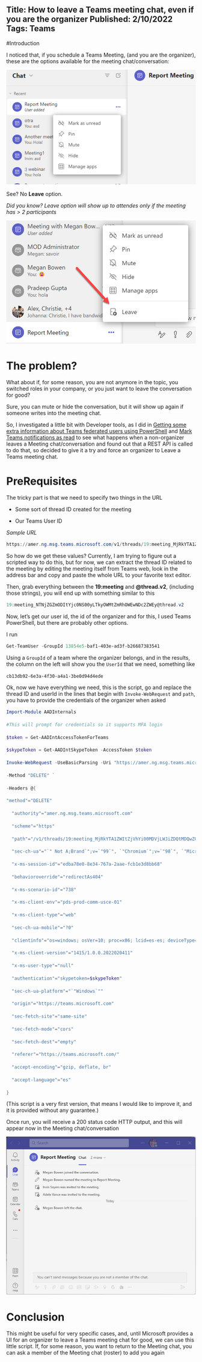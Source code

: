 Title: How to leave a Teams meeting chat, even if you are the organizer 
Published: 2/10/2022
Tags: Teams
---

#Introduction

I noticed that, if you schedule a Teams Meeting, (and you are the organizer), these are the options available for the meeting chat/conversation: 

![Teams Meetings No Leave Option](/images/NoLeaveOption.png)
 
See? No **Leave** option. 

_Did you know? Leave option will show up to attendes only if the meeting has > 2 participants_ 

![Teams Meetings Leave Option](/images/LeaveOption.png)

# The problem?

What about if, for some reason, you are not anymore in the topic, you switched roles in your company, or you just want to leave the conversation for good? 

Sure, you can mute or hide the conversation, but it will show up again if someone writes into the meeting chat. 

So, I investigated a little bit with Developer tools, as I did in [Getting some extra information about Teams federated users using PowerShell](https://get-itips.capazero.net/posts/extra-information-federated-teams) and [Mark Teams notifications as read](https://get-itips.capazero.net/posts/clear-teams-notifications) to see what happens when a non-organizer leaves a Meeting chat/conversation and found out that a REST API is called to do that, so decided to give it a try and force an organizer to Leave a Teams meeting chat. 

# PreRequisites

The tricky part is that we need to specify two things in the URL 

- Some sort of thread ID created for the meeting 

- Our Teams User ID  

_Sample URL_ 

```powershell
https://amer.ng.msg.teams.microsoft.com/v1/threads/19:meeting_MjRkYTA1ZWItZjVhYi00MDVjWJiZDQtMDQwZGU3OTkwZTIz@thread.v2/members/8:orgid:cb13db92-6e3a-4f30-a4a1-3be0d94d4ede 
```

So how do we get these values? Currently, I am trying to figure out a scripted way to do this, but for now, we can extract the thread ID related to the meeting by editing the meeting itself from Teams web, look in the address bar and copy and paste the whole URL to your favorite text editor. 

Then, grab everything between the **19:meeting** and **@thread.v2**, (including those strings), you will end up with something similar to this 

```powershell
19:meeting_NTNjZGZmODItYjc0NS00yLTkyOWMtZmRhOWEwNDc2ZWEy@thread.v2 
```

Now, let’s get our user id, the id of the organizer and for this, I used Teams PowerShell, but there are probably other options. 

I run  

```powershell
Get-TeamUser -GroupId 13854e5-baf1-403e-ad3f-b26687383541 
```

Using a `GroupId` of a team where the organizer belongs, and in the results, the column on the left will show you the `UserId` that we need, something like 

`cb13db92-6e3a-4f30-a4a1-3be0d94d4ede` 

Ok, now we have everything we need, this is the script, go and replace the thread ID and userId in the lines that begin with `Invoke-WebRequest` and `path`, you have to provide the credentials of the organizer when asked 

 
```powershell
Import-Module AADInternals  

#This will prompt for credentials so it supports MFA login  

$token = Get-AADIntAccessTokenForTeams  

$skypeToken = Get-AADIntSkypeToken -AccessToken $token 

Invoke-WebRequest -UseBasicParsing -Uri "https://amer.ng.msg.teams.microsoft.com/v1/threads/19:meeting_MjRkYTA1ZWItZjVhYi00MDVjLWJiZDQtMDQwZGU3OTkwZTIz@thread.v2/members/8:orgid:cb13db92-6e3a-4f30-a4a1-3be0d94d4ede" ` 

-Method "DELETE" ` 

-Headers @{ 

"method"="DELETE" 

  "authority"="amer.ng.msg.teams.microsoft.com" 

  "scheme"="https" 

  "path"="/v1/threads/19:meeting_MjRkYTA1ZWItZjVhYi00MDVjLWJiZDQtMDQwZGU3OTkwZTIz@thread.v2/members/8:orgid:cb13db92-6e3a-4f30-a4a1-3be0d94d4ede" 

  "sec-ch-ua"="`" Not A;Brand`";v=`"99`", `"Chromium`";v=`"98`", `"Microsoft Edge`";v=`"98`"" 

  "x-ms-session-id"="edba78e0-8e34-767a-2aae-fcb1e3d8bb68" 

  "behavioroverride"="redirectAs404" 

  "x-ms-scenario-id"="738" 

  "x-ms-client-env"="pds-prod-comm-usce-01" 

  "x-ms-client-type"="web" 

  "sec-ch-ua-mobile"="?0" 

  "clientinfo"="os=windows; osVer=10; proc=x86; lcid=es-es; deviceType=1; country=es; clientName=skypeteams; clientVer=1415/1.0.0.2022020411; utcOffset=-06:00; timezone=America/Costa_Rica" 

  "x-ms-client-version"="1415/1.0.0.2022020411" 

  "x-ms-user-type"="null" 

  "authentication"="skypetoken=$skypeToken" 

  "sec-ch-ua-platform"="`"Windows`"" 

  "origin"="https://teams.microsoft.com" 

  "sec-fetch-site"="same-site" 

  "sec-fetch-mode"="cors" 

  "sec-fetch-dest"="empty" 

  "referer"="https://teams.microsoft.com/" 

  "accept-encoding"="gzip, deflate, br" 

  "accept-language"="es" 

} 
```
(This script is a very first version, that means I would like to improve it, and it is provided without any guarantee.)  

Once run, you will receive a 200 status code HTTP output, and this will appear now in the Meeting chat/conversation 

![Removed from Teams Meetings Chat](/images/Removed.png)

# Conclusion

This might be useful for very specific cases, and, until Microsoft provides a UI for an organizer to leave a Teams meeting chat for good, we can use this little script.
If, for some reason, you want to return to the Meeting chat, you can ask a member of the Meeting chat (roster) to add you again


